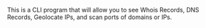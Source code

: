 This is a CLI program that will allow you to see Whois Records, DNS Records, Geolocate IPs, and scan ports of domains or IPs.
